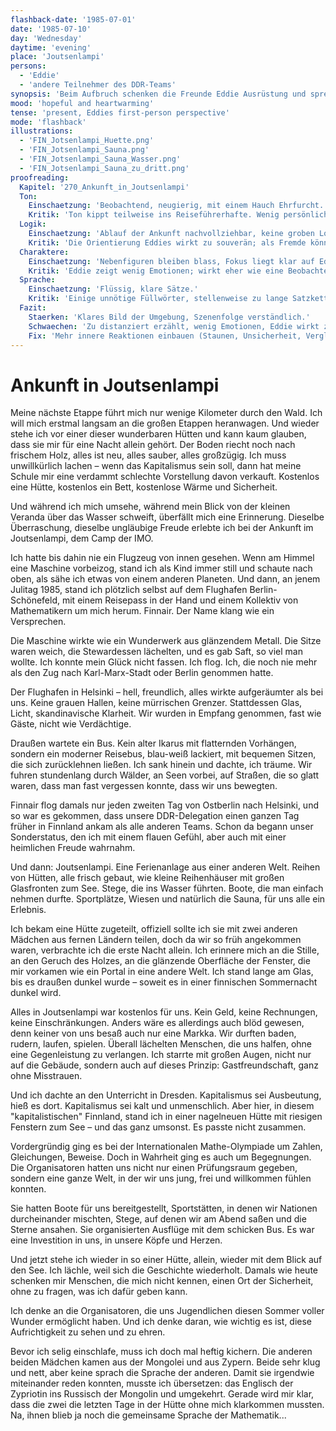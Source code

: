 ```yaml
---
flashback-date: '1985-07-01'
date: '1985-07-10'
day: 'Wednesday'
daytime: 'evening'
place: 'Joutsenlampi'
persons:
  - 'Eddie'
  - 'andere Teilnehmer des DDR-Teams'
synopsis: 'Beim Aufbruch schenken die Freunde Eddie Ausrüstung und sprechen ihr Mut zu, mit einem Ziel im Westen: Paderborn.'
mood: 'hopeful and heartwarming'
tense: 'present, Eddies first-person perspective'
mode: 'flashback'
illustrations:
  - 'FIN_Jotsenlampi_Huette.png'
  - 'FIN_Jotsenlampi_Sauna.png'
  - 'FIN_Jotsenlampi_Sauna_Wasser.png'
  - 'FIN_Jotsenlampi_Sauna_zu_dritt.png'
proofreading:
  Kapitel: '270_Ankunft_in_Joutsenlampi'
  Ton:
    Einschaetzung: 'Beobachtend, neugierig, mit einem Hauch Ehrfurcht. Eddie beschreibt die Ankunft recht nüchtern.'
    Kritik: 'Ton kippt teilweise ins Reiseführerhafte. Wenig persönliche Färbung, mehr Beschreibung als innere Beteiligung.'
  Logik:
    Einschaetzung: 'Ablauf der Ankunft nachvollziehbar, keine groben Logikfehler.'
    Kritik: 'Die Orientierung Eddies wirkt zu souverän; als Fremde könnte sie stärker stolpern oder zweifeln.'
  Charaktere:
    Einschaetzung: 'Nebenfiguren bleiben blass, Fokus liegt klar auf Eddie.'
    Kritik: 'Eddie zeigt wenig Emotionen; wirkt eher wie eine Beobachterin als wie eine Jugendliche im Ausnahmezustand.'
  Sprache:
    Einschaetzung: 'Flüssig, klare Sätze.'
    Kritik: 'Einige unnötige Füllwörter, stellenweise zu lange Satzketten. Direkte Rede wirkt etwas gestelzt.'
  Fazit:
    Staerken: 'Klares Bild der Umgebung, Szenenfolge verständlich.'
    Schwaechen: 'Zu distanziert erzählt, wenig Emotionen, Eddie wirkt zu reif.'
    Fix: 'Mehr innere Reaktionen einbauen (Staunen, Unsicherheit, Vergleiche), jugendliche Farbe stärken, Sprache straffen.'
---
```


# Ankunft in Joutsenlampi

Meine nächste Etappe führt mich nur wenige Kilometer durch den Wald. Ich will
mich erstmal langsam an die großen Etappen heranwagen. Und wieder stehe ich vor
einer dieser wunderbaren Hütten und kann kaum glauben, dass sie mir für eine
Nacht allein gehört. Der Boden riecht noch nach frischem Holz, alles ist neu,
alles sauber, alles großzügig. Ich muss unwillkürlich lachen – wenn das
Kapitalismus sein soll, dann hat meine Schule mir eine verdammt schlechte
Vorstellung davon verkauft. Kostenlos eine Hütte, kostenlos ein Bett, kostenlose
Wärme und Sicherheit.

Und während ich mich umsehe, während mein Blick von der kleinen Veranda über das
Wasser schweift, überfällt mich eine Erinnerung. Dieselbe Überraschung, dieselbe
ungläubige Freude erlebte ich bei der Ankunft im Joutsenlampi, dem Camp der IMO.

Ich hatte bis dahin nie ein Flugzeug von innen gesehen. Wenn am Himmel eine
Maschine vorbeizog, stand ich als Kind immer still und schaute nach oben, als
sähe ich etwas von einem anderen Planeten. Und dann, an jenem Julitag 1985,
stand ich plötzlich selbst auf dem Flughafen Berlin-Schönefeld, mit einem
Reisepass in der Hand und einem Kollektiv von Mathematikern um mich herum.
Finnair. Der Name klang wie ein Versprechen.

Die Maschine wirkte wie ein Wunderwerk aus glänzendem Metall. Die Sitze waren
weich, die Stewardessen lächelten, und es gab Saft, so viel man wollte. Ich
konnte mein Glück nicht fassen. Ich flog. Ich, die noch nie mehr als den Zug
nach Karl-Marx-Stadt oder Berlin genommen hatte.

Der Flughafen in Helsinki – hell, freundlich, alles wirkte aufgeräumter als bei
uns. Keine grauen Hallen, keine mürrischen Grenzer. Stattdessen Glas, Licht,
skandinavische Klarheit. Wir wurden in Empfang genommen, fast wie Gäste, nicht
wie Verdächtige.

Draußen wartete ein Bus. Kein alter Ikarus mit flatternden Vorhängen, sondern
ein moderner Reisebus, blau-weiß lackiert, mit bequemen Sitzen, die sich
zurücklehnen ließen. Ich sank hinein und dachte, ich träume. Wir fuhren
stundenlang durch Wälder, an Seen vorbei, auf Straßen, die so glatt waren, dass
man fast vergessen konnte, dass wir uns bewegten.

Finnair flog damals nur jeden zweiten Tag von Ostberlin nach Helsinki, und so
war es gekommen, dass unsere DDR-Delegation einen ganzen Tag früher in Finnland
ankam als alle anderen Teams. Schon da begann unser Sonderstatus, den ich mit
einem flauen Gefühl, aber auch mit einer heimlichen Freude wahrnahm.

Und dann: Joutsenlampi. Eine Ferienanlage aus einer anderen Welt. Reihen von
Hütten, alle frisch gebaut, wie kleine Reihenhäuser mit großen Glasfronten zum
See. Stege, die ins Wasser führten. Boote, die man einfach nehmen durfte.
Sportplätze, Wiesen und natürlich die Sauna, für uns alle ein Erlebnis.

Ich bekam eine Hütte zugeteilt, offiziell sollte ich sie mit zwei anderen
Mädchen aus fernen Ländern teilen, doch da wir so früh angekommen waren,
verbrachte ich die erste Nacht allein. Ich erinnere mich an die Stille, an den
Geruch des Holzes, an die glänzende Oberfläche der Fenster, die mir vorkamen wie
ein Portal in eine andere Welt. Ich stand lange am Glas, bis es draußen dunkel
wurde – soweit es in einer finnischen Sommernacht dunkel wird.

Alles in Joutsenlampi war kostenlos für uns. Kein Geld, keine Rechnungen, keine
Einschränkungen. Anders wäre es allerdings auch blöd gewesen, denn keiner von
uns besaß auch nur eine Markka. Wir durften baden, rudern, laufen, spielen.
Überall lächelten Menschen, die uns halfen, ohne eine Gegenleistung zu
verlangen. Ich starrte mit großen Augen, nicht nur auf die Gebäude, sondern auch
auf dieses Prinzip: Gastfreundschaft, ganz ohne Misstrauen.

Und ich dachte an den Unterricht in Dresden. Kapitalismus sei Ausbeutung, hieß
es dort. Kapitalismus sei kalt und unmenschlich. Aber hier, in diesem
"kapitalistischen" Finnland, stand ich in einer nagelneuen Hütte mit riesigen
Fenstern zum See – und das ganz umsonst. Es passte nicht zusammen.

Vordergründig ging es bei der Internationalen Mathe-Olympiade um Zahlen,
Gleichungen, Beweise. Doch in Wahrheit ging es auch um Begegnungen. Die
Organisatoren hatten uns nicht nur einen Prüfungsraum gegeben, sondern eine
ganze Welt, in der wir uns jung, frei und willkommen fühlen konnten.

Sie hatten Boote für uns bereitgestellt, Sportstätten, in denen wir Nationen
durcheinander mischten, Stege, auf denen wir am Abend saßen und die Sterne
ansahen. Sie organisierten Ausflüge mit dem schicken Bus. Es war eine
Investition in uns, in unsere Köpfe und Herzen.

Und jetzt stehe ich wieder in so einer Hütte, allein, wieder mit dem Blick auf
den See. Ich lächle, weil sich die Geschichte wiederholt. Damals wie heute
schenken mir Menschen, die mich nicht kennen, einen Ort der Sicherheit, ohne zu
fragen, was ich dafür geben kann.

Ich denke an die Organisatoren, die uns Jugendlichen diesen Sommer voller Wunder
ermöglicht haben. Und ich denke daran, wie wichtig es ist, diese Aufrichtigkeit
zu sehen und zu ehren.

Bevor ich selig einschlafe, muss ich doch mal heftig kichern. Die anderen beiden
Mädchen kamen aus der Mongolei und aus Zypern. Beide sehr klug und nett, aber
keine sprach die Sprache der anderen. Damit sie irgendwie miteinander reden
konnten, musste ich übersetzen: das Englisch der Zypriotin ins Russisch der
Mongolin und umgekehrt. Gerade wird mir klar, dass die zwei die letzten Tage in
der Hütte ohne mich klarkommen mussten. Na, ihnen blieb ja noch die gemeinsame
Sprache der Mathematik...